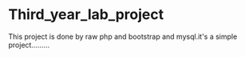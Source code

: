 # Third_year_lab_project
This project is done by raw php and bootstrap and mysql.it's a simple project.........
